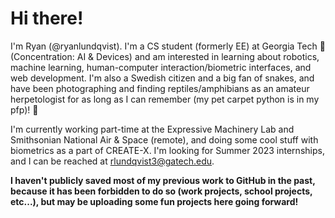 # Hi there! 

I'm Ryan (@ryanlundqvist). I'm a CS student (formerly EE) at Georgia Tech 🐝 (Concentration: AI & Devices) and am interested in learning about robotics, machine learning, human-computer interaction/biometric interfaces, and web development. I'm also a Swedish citizen and a big fan of snakes, and have been photographing and finding reptiles/amphibians as an amateur herpetologist for as long as I can remember (my pet carpet python is in my pfp)! 🐍

I'm currently working part-time at the Expressive Machinery Lab and Smithsonian National Air & Space (remote), and doing some cool
stuff with biometrics as a part of CREATE-X. I'm looking for Summer 2023 internships, and I can be reached at rlundqvist3@gatech.edu.

__I haven't publicly saved most of my previous work to GitHub in the past, because it has been forbidden to do so (work projects, school projects, etc...), but may be uploading some fun projects here going forward!__

<!---
RlundqvistJr/RlundqvistJr is a ✨ special ✨ repository because its `README.md` (this file) appears on your GitHub profile.
You can click the Preview link to take a look at your changes.
--->
